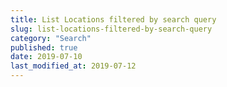 ```yaml
---
title: List Locations filtered by search query
slug: list-locations-filtered-by-search-query
category: "Search"
published: true
date: 2019-07-10
last_modified_at: 2019-07-12
---
```

